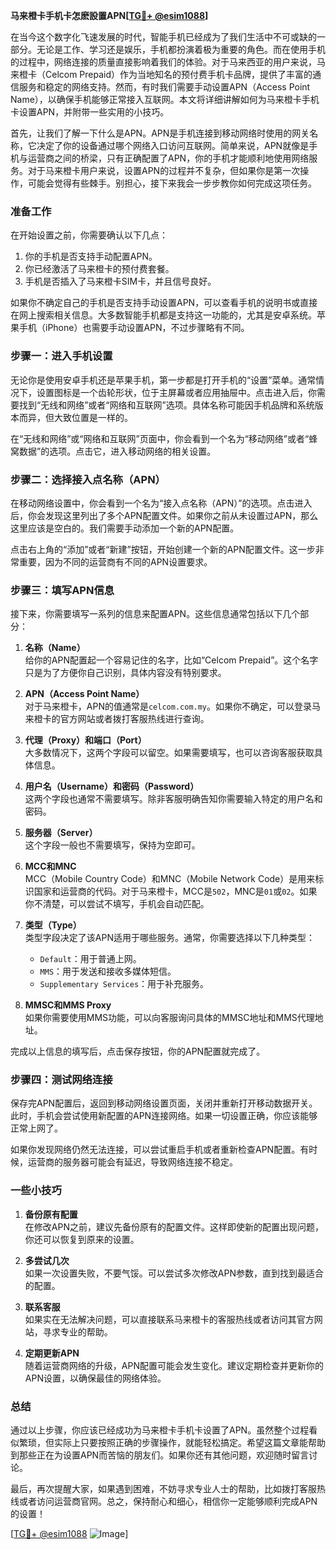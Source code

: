 **马来橙卡手机卡怎麽設置APN[[TG💪+ @esim1088](https://t.me/s/esim1088)]**

在当今这个数字化飞速发展的时代，智能手机已经成为了我们生活中不可或缺的一部分。无论是工作、学习还是娱乐，手机都扮演着极为重要的角色。而在使用手机的过程中，网络连接的质量直接影响着我们的体验。对于马来西亚的用户来说，马来橙卡（Celcom Prepaid）作为当地知名的预付费手机卡品牌，提供了丰富的通信服务和稳定的网络支持。然而，有时我们需要手动设置APN（Access Point Name），以确保手机能够正常接入互联网。本文将详细讲解如何为马来橙卡手机卡设置APN，并附带一些实用的小技巧。

首先，让我们了解一下什么是APN。APN是手机连接到移动网络时使用的网关名称，它决定了你的设备通过哪个网络入口访问互联网。简单来说，APN就像是手机与运营商之间的桥梁，只有正确配置了APN，你的手机才能顺利地使用网络服务。对于马来橙卡用户来说，设置APN的过程并不复杂，但如果你是第一次操作，可能会觉得有些棘手。别担心，接下来我会一步步教你如何完成这项任务。

### **准备工作**
在开始设置之前，你需要确认以下几点：
1. 你的手机是否支持手动配置APN。
2. 你已经激活了马来橙卡的预付费套餐。
3. 手机是否插入了马来橙卡SIM卡，并且信号良好。

如果你不确定自己的手机是否支持手动设置APN，可以查看手机的说明书或直接在网上搜索相关信息。大多数智能手机都是支持这一功能的，尤其是安卓系统。苹果手机（iPhone）也需要手动设置APN，不过步骤略有不同。

### **步骤一：进入手机设置**
无论你是使用安卓手机还是苹果手机，第一步都是打开手机的“设置”菜单。通常情况下，设置图标是一个齿轮形状，位于主屏幕或者应用抽屉中。点击进入后，你需要找到“无线和网络”或者“网络和互联网”选项。具体名称可能因手机品牌和系统版本而异，但大致位置是一样的。

在“无线和网络”或“网络和互联网”页面中，你会看到一个名为“移动网络”或者“蜂窝数据”的选项。点击它，进入移动网络的相关设置。

### **步骤二：选择接入点名称（APN）**
在移动网络设置中，你会看到一个名为“接入点名称（APN）”的选项。点击进入后，你会发现这里列出了多个APN配置文件。如果你之前从未设置过APN，那么这里应该是空白的。我们需要手动添加一个新的APN配置。

点击右上角的“添加”或者“新建”按钮，开始创建一个新的APN配置文件。这一步非常重要，因为不同的运营商有不同的APN设置要求。

### **步骤三：填写APN信息**
接下来，你需要填写一系列的信息来配置APN。这些信息通常包括以下几个部分：

1. **名称（Name）**  
   给你的APN配置起一个容易记住的名字，比如“Celcom Prepaid”。这个名字只是为了方便你自己识别，具体内容没有特别要求。

2. **APN（Access Point Name）**  
   对于马来橙卡，APN的值通常是`celcom.com.my`。如果你不确定，可以登录马来橙卡的官方网站或者拨打客服热线进行查询。

3. **代理（Proxy）和端口（Port）**  
   大多数情况下，这两个字段可以留空。如果需要填写，也可以咨询客服获取具体信息。

4. **用户名（Username）和密码（Password）**  
   这两个字段也通常不需要填写。除非客服明确告知你需要输入特定的用户名和密码。

5. **服务器（Server）**  
   这个字段一般也不需要填写，保持为空即可。

6. **MCC和MNC**  
   MCC（Mobile Country Code）和MNC（Mobile Network Code）是用来标识国家和运营商的代码。对于马来橙卡，MCC是`502`，MNC是`01`或`02`。如果你不清楚，可以尝试不填写，手机会自动匹配。

7. **类型（Type）**  
   类型字段决定了该APN适用于哪些服务。通常，你需要选择以下几种类型：
   - `Default`：用于普通上网。
   - `MMS`：用于发送和接收多媒体短信。
   - `Supplementary Services`：用于补充服务。

8. **MMSC和MMS Proxy**  
   如果你需要使用MMS功能，可以向客服询问具体的MMSC地址和MMS代理地址。

完成以上信息的填写后，点击保存按钮，你的APN配置就完成了。

### **步骤四：测试网络连接**
保存完APN配置后，返回到移动网络设置页面，关闭并重新打开移动数据开关。此时，手机会尝试使用新配置的APN连接网络。如果一切设置正确，你应该能够正常上网了。

如果你发现网络仍然无法连接，可以尝试重启手机或者重新检查APN配置。有时候，运营商的服务器可能会有延迟，导致网络连接不稳定。

### **一些小技巧**
1. **备份原有配置**  
   在修改APN之前，建议先备份原有的配置文件。这样即使新的配置出现问题，你还可以恢复到原来的设置。

2. **多尝试几次**  
   如果一次设置失败，不要气馁。可以尝试多次修改APN参数，直到找到最适合的配置。

3. **联系客服**  
   如果实在无法解决问题，可以直接联系马来橙卡的客服热线或者访问其官方网站，寻求专业的帮助。

4. **定期更新APN**  
   随着运营商网络的升级，APN配置可能会发生变化。建议定期检查并更新你的APN设置，以确保最佳的网络体验。

### **总结**
通过以上步骤，你应该已经成功为马来橙卡手机卡设置了APN。虽然整个过程看似繁琐，但实际上只要按照正确的步骤操作，就能轻松搞定。希望这篇文章能帮助到那些正在为设置APN而苦恼的朋友们。如果你还有其他问题，欢迎随时留言讨论。

最后，再次提醒大家，如果遇到困难，不妨寻求专业人士的帮助，比如拨打客服热线或者访问运营商官网。总之，保持耐心和细心，相信你一定能够顺利完成APN的设置！

[[TG💪+ @esim1088](https://t.me/s/esim1088) ![Image](https://i.postimg.cc/4NQfJmqS/Snipaste-2025-05-13-00-14-12.png)]
